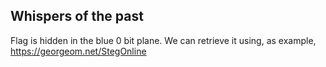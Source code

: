 ## Whispers of the past

Flag is hidden in the blue 0 bit plane. We can retrieve it using, as example, https://georgeom.net/StegOnline
